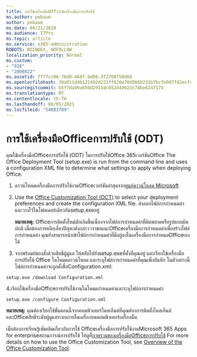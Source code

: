 ```yaml
---
title: การใช้เครื่องมือOfficeเครื่องมือการปรับใช้
ms.author: pebaum
author: pebaum
ms.date: 04/21/2020
ms.audience: ITPro
ms.topic: article
ms.service: o365-administration
ROBOTS: NOINDEX, NOFOLLOW
localization_priority: Normal
ms.custom:
- "918"
- "2000022"
ms.assetid: 7ff7cc06-76d0-468f-bd66-3f2760750d04
ms.openlocfilehash: 39a011d4b121492d222ff620e70d9860231b7bcfe0d7fd2ecfd93de1ef502f5f
ms.sourcegitcommit: b5f7da89a650d2915dc652449623c78be6247175
ms.translationtype: MT
ms.contentlocale: th-TH
ms.lasthandoff: 08/05/2021
ms.locfileid: "54083789"
---
```

# <a name="using-the-office-deployment-tool-odt"></a>การใช้เครื่องมือOfficeการปรับใช้ (ODT)

คุณใช้เครื่องมือOfficeการปรับใช้ (ODT) ในการปรับใช้Office 365เวอร์ชันOffice The Office Deployment Tool (setup.exe) is run from the command line and uses a configuration XML file to determine what settings to apply when deploying Office.
  
1. ดาวน์โหลดเครื่องมือการปรับใช้งานOfficeเวอร์ชันล่าสุดจาก[ศูนย์ดาวน์โหลด Microsoft](https://go.microsoft.com/fwlink/p/?LinkID=626065)

2. Use the [Office Customization Tool (OCT)](https://config.office.com) to select your deployment preferences and create the configuration XML file. ส่งออกไฟล์การกําหนดค่าและวางไว้ในโฟลเดอร์เดียวกันsetup.exeอยู่

    **หมายเหตุ:** Officeการติดตั้งใหม่มักเกิดขึ้นเนื่องจากไฟล์การกําหนดค่าที่ผิดพลาดหรือรูปแบบผิดปกติ เมื่อต้องการหลีกเลี่ยงปัญหาดังกล่าว เราขอแนะOfficeเครื่องมือการกําหนดค่าเพื่อสร้างไฟล์การกําหนดค่า คุณยังสามารถนําเข้าไฟล์การกําหนดค่าที่มีอยู่ลงในเครื่องมือการกําหนดOfficeเองได้

3. จากพร้อมท์ของสั่งด้วยสิทธิ์ผู้ดูแล ให้สลับไปยังsetup.exeที่ตั้งที่คุณอยู่ และเรียกใช้เครื่องมือการปรับใช้ Office ในโหมดดาวน์โหลด และระบุไฟล์การกําหนดค่าที่คุณเพิ่งบันทึก ในตัวอย่างนี้ ไฟล์การกําหนดค่าจะถูกตั้งชื่อConfiguration.xml:

```setup.exe /download Configuration.xml```

4.เรียกใช้เครื่องมือOfficeการปรับใช้งานในโหมดกําหนดค่าและระบุไฟล์การกําหนดค่า

```setup.exe /configure Configuration.xml```

**หมายเหตุ:** คุณต้องเรียกใช้ขั้นตอนนี้จากคอมพิวเตอร์ไคลเอ็นต์ที่คุณต้องการติดตั้งไคลเอ็นต์และOfficeสิทธิ์ระดับผู้ดูแลระบบภายในเครื่องบนคอมพิวเตอร์เครื่องนั้น

เมื่อต้องการเรียนรู้เพิ่มเติมเกี่ยวกับการใช้ Officeเครื่องมือการปรับใช้งานMicrosoft 365 Apps for enterpriseสถานการณ์การปรับใช้ ให้ดูที่[ภาพรวมของเครื่องมือOfficeการปรับใช้](https://docs.microsoft.com/deployoffice/overview-office-deployment-tool) For more details on how to use the Office Customization Tool, see [Overview of the Office Customization Tool](https://docs.microsoft.com/DeployOffice/overview-of-the-office-customization-tool-for-click-to-run).
